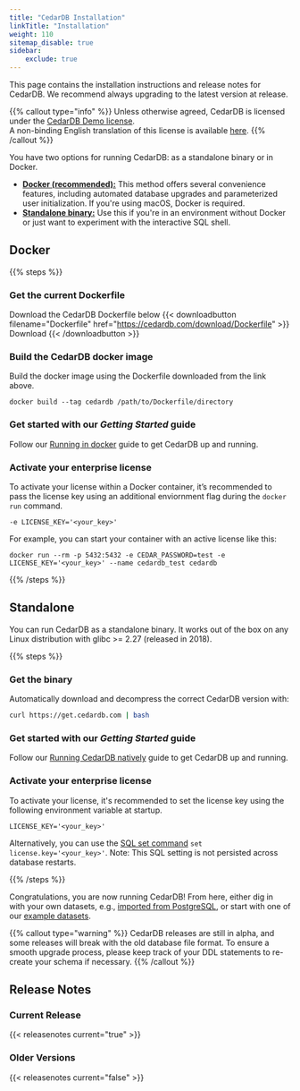 ```yaml
---
title: "CedarDB Installation"
linkTitle: "Installation"
weight: 110
sitemap_disable: true
sidebar:
    exclude: true
---
```

This page contains the installation instructions and release notes for CedarDB.
We recommend always upgrading to the latest version at release.

{{% callout type="info" %}}
Unless otherwise agreed, CedarDB is licensed under the [CedarDB Demo license](/legal/agreements/cedardb_demo_lizenz.pdf).<br>
A non-binding English translation of this license is available [here](https://cedardb.com/legal/agreements/cedardb_demo_license.pdf).
{{% /callout %}}


You have two options for running CedarDB: as a standalone binary or in Docker.
- [**Docker (recommended):**](#docker) This method offers several convenience features, including automated database upgrades and parameterized user initialization. If you're using macOS, Docker is required.
- [**Standalone binary:**](#standalone) Use this if you're in an environment without Docker or just want to experiment with the interactive SQL shell.

## Docker
{{% steps %}}

### Get the current Dockerfile
Download the CedarDB Dockerfile below
{{< downloadbutton filename="Dockerfile" href="https://cedardb.com/download/Dockerfile" >}}
Download
{{< /downloadbutton >}}


### Build the CedarDB docker image
Build the docker image using the Dockerfile downloaded from the link above.

```shell
docker build --tag cedardb /path/to/Dockerfile/directory
```


### Get started with our _Getting Started_ guide

Follow our [Running in docker](/docs/getting_started/running_docker_image) guide to get CedarDB up and running.

### Activate your enterprise license

To activate your license within a Docker container, it’s recommended to pass the license key using an additional enviornment flag during the `docker run` command.
```Shell
-e LICENSE_KEY='<your_key>'
```

For example, you can start your container with an active license like this:
```Shell
docker run --rm -p 5432:5432 -e CEDAR_PASSWORD=test -e LICENSE_KEY='<your_key>' --name cedardb_test cedardb
```

{{% /steps %}}


## Standalone
You can run CedarDB as a standalone binary. It works out of the box on any Linux distribution with glibc >= 2.27 (released in 2018).

{{% steps %}}

### Get the binary
Automatically download and decompress the correct CedarDB version with:
```sh
curl https://get.cedardb.com | bash
```

### Get started with our _Getting Started_ guide

Follow our [Running CedarDB natively](/docs/getting_started/running_natively) guide to get CedarDB up and running.


### Activate your enterprise license

To activate your license, it's recommended to set the license key using the following environment variable at startup.
```
LICENSE_KEY='<your_key>'
```
Alternatively, you can use the [SQL set command](/docs/references/sqlreference/statements/settings) `set license.key='<your_key>'`.
Note: This SQL setting is not persisted across database restarts.

{{% /steps %}}

Congratulations, you are now running CedarDB!
From here, either dig in with your own datasets, e.g., [imported from PostgreSQL](/docs/cookbook/importing_from_postgresql), or start with one of our [example datasets](/docs/example_datasets).


{{% callout type="warning" %}}
CedarDB releases are still in alpha, and some releases will break with the old database file format. To ensure a smooth upgrade process, please keep track of your DDL statements to re-create your schema if necessary.
{{% /callout %}}

## Release Notes

### Current Release

{{< releasenotes current="true" >}}

### Older Versions

{{< releasenotes current="false" >}}
